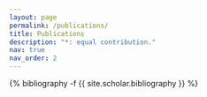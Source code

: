 ```yaml
---
layout: page
permalink: /publications/
title: Publications
description: "*: equal contribution."
nav: true
nav_order: 2
---
```

<!-- _pages/publications.md -->
<div class="publications">

{% bibliography -f {{ site.scholar.bibliography }} %}

</div>
